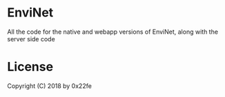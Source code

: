 # EnviNet
All the code for the native and webapp versions of EnviNet, along with the server side code

# License
Copyright (C) 2018 by 0x22fe
